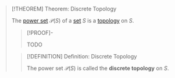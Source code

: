 >[!THEOREM] Theorem: Discrete Topology
>
>The [power set](../../Set%20Theory/Power%20Sets/Power%20Set.md) $\mathscr{P}(S)$ of a [set](../../Set%20Theory/Set.md) $S$ is a [topology](Topology.md) on $S$.
>
>>[!PROOF]-
>>
>>TODO
>>
>
>>[!DEFINITION] Definition: Discrete Topology
>>
>>The power set $\mathscr{P}(S)$ is called the **discrete topology** on $S$.
>>
>